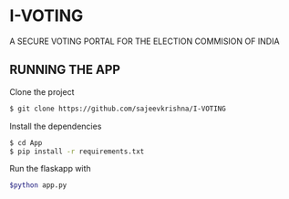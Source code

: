# I-VOTING
A SECURE VOTING PORTAL FOR THE ELECTION COMMISION OF INDIA

## RUNNING THE APP

Clone the project 
```bash
$ git clone https://github.com/sajeevkrishna/I-VOTING
```

Install the dependencies
```bash
$ cd App
$ pip install -r requirements.txt
```

Run the flaskapp with
```bash
$python app.py
```
